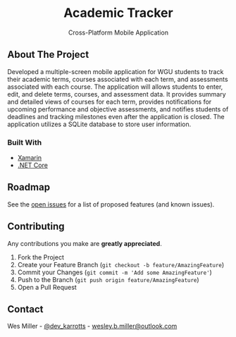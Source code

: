 <h1 align="center">Academic Tracker</h1>
  <p align="center">
    Cross-Platform Mobile Application
  </p>
</p>

<!-- ABOUT THE PROJECT -->
## About The Project

Developed a multiple-screen mobile application for WGU students to track their academic terms, courses associated with each term, and assessments associated with each course. The application will allows students to enter, edit, and delete terms, courses, and assessment data. It provides summary and detailed views of courses for each term, provides notifications for upcoming performance and objective assessments, and notifies students of deadlines and tracking milestones even after the application is closed. The application utilizes a SQLite database to store user information.

### Built With
* [Xamarin](https://dotnet.microsoft.com/apps/aspnet)
* [.NET Core](https://dotnet.microsoft.com/apps/aspnet/web-apps/blazor)

<!-- ROADMAP -->
## Roadmap

See the [open issues](https://github.com/Karrotts/WGU-Academic-Tracker/issues) for a list of proposed features (and known issues).



<!-- CONTRIBUTING -->
## Contributing

Any contributions you make are **greatly appreciated**.

1. Fork the Project
2. Create your Feature Branch (`git checkout -b feature/AmazingFeature`)
3. Commit your Changes (`git commit -m 'Add some AmazingFeature'`)
4. Push to the Branch (`git push origin feature/AmazingFeature`)
5. Open a Pull Request

<!-- CONTACT -->
## Contact

Wes Miller - [@dev_karrotts](https://twitter.com/dev_karrotts) - wesley.b.miller@outlook.com
